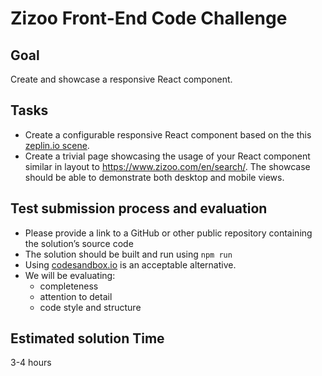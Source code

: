 # Zizoo Front-End Code Challenge

## Goal

Create and showcase a responsive React component.

## Tasks

- Create a configurable responsive React component based on the this [zeplin.io scene](https://scene.zeplin.io/project/5aa2574b349af0b2682b1730).
- Create a trivial page showcasing the usage of your React component similar in layout to https://www.zizoo.com/en/search/. The showcase should be able to demonstrate both desktop and mobile views.

## Test submission process and evaluation

- Please provide a link to a GitHub or other public repository containing the solution’s source code
- The solution should be built and run using `npm run`
- Using [codesandbox.io](https://codesandbox.io) is an acceptable alternative.
- We will be evaluating:
  - completeness
  - attention to detail
  - code style and structure

## Estimated solution Time

3-4 hours
